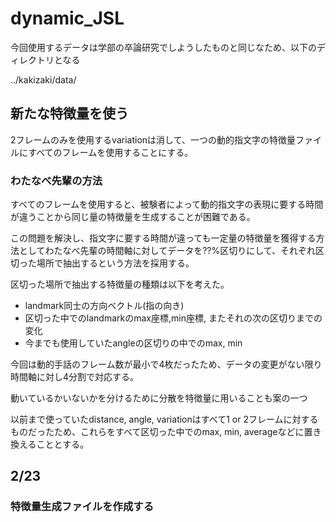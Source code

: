 # dynamic_JSL
今回使用するデータは学部の卒論研究でしようしたものと同じなため、以下のディレクトリとなる

../kakizaki/data/

## 新たな特徴量を使う
2フレームのみを使用するvariationは消して、一つの動的指文字の特徴量ファイルにすべてのフレームを使用することにする。

### わたなべ先輩の方法
すべてのフレームを使用すると、被験者によって動的指文字の表現に要する時間が違うことから同じ量の特徴量を生成することが困難である。

この問題を解決し、指文字に要する時間が違っても一定量の特徴量を獲得する方法としてわたなべ先輩の時間軸に対してデータを??%区切りにして、それぞれ区切った場所で抽出するという方法を採用する。

区切った場所で抽出する特徴量の種類は以下を考えた。

- landmark同士の方向ベクトル(指の向き)
- 区切った中でのlandmarkのmax座標,min座標, またそれの次の区切りまでの変化
- 今までも使用していたangleの区切りの中でのmax, min

今回は動的手話のフレーム数が最小で4枚だったため、データの変更がない限り時間軸に対し4分割で対応する。

動いているかいないかを分けるために分散を特徴量に用いることも案の一つ

以前まで使っていたdistance, angle, variationはすべて1 or 2フレームに対するものだったため、これらをすべて区切った中でのmax, min, averageなどに置き換えることとする。


## 2/23
### 特徴量生成ファイルを作成する
